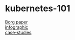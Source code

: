 # kubernetes-101

[Borg paper](https://ai.google/research/pubs/pub43438)\
[infographic](https://apprenda.com/blog/happy-1st-birthday-kubernetes-infographic/)\
[case-studies](https://kubernetes.io/case-studies/)
